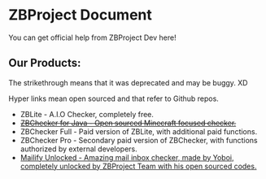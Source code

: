 ﻿

# ZBProject Document

You can get official help from ZBProject Dev here!

## Our Products:

The strikethrough means that it was deprecated and may be buggy. XD

Hyper links mean open sourced and that refer to Github repos.

- ZBLite - A.I.O Checker, completely free.
- [~~ZBChecker for Java - Open sourced Minecraft focused checker.~~](https://github.com/layou233/ZBChecker)
- ZBChecker Full - Paid version of ZBLite, with additional paid functions.
- ZBChecker Pro - Secondary paid version of ZBChecker, with functions authorized by external developers.
- [Mailify Unlocked - Amazing mail inbox checker, made by Yoboi, completely unlocked by ZBProject Team with his open sourced codes.](https://github.com/layou233/Mailify-Unlocked)

